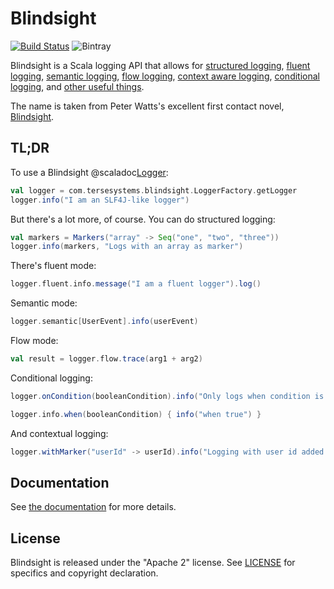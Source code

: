 # Blindsight

[![Build Status](https://travis-ci.org/tersesystems/blindsight.svg?branch=master)](https://travis-ci.org/tersesystems/blindsight) ![Bintray](https://img.shields.io/bintray/v/tersesystems/maven/blindsight)

Blindsight is a Scala logging API that allows for [structured logging](https://tersesystems.github.io/blindsight/usage/structured.html), [fluent logging](https://tersesystems.github.io/blindsight/usage/fluent.html), [semantic logging](https://tersesystems.github.io/blindsight/usage/semantic.html), [flow logging](https://tersesystems.github.io/blindsight/usage/flow.html), [context aware logging](https://tersesystems.github.io/blindsight/usage/context.html), [conditional logging](https://tersesystems.github.io/blindsight/usage/conditional.html), and [other useful things](https://tersesystems.github.io/blindsight/usage/overview.html).
 
The name is taken from Peter Watts's excellent first contact novel, [Blindsight](https://en.wikipedia.org/wiki/Blindsight_\(Watts_novel\)).

## TL;DR

To use a Blindsight @scaladoc[Logger](com.tersesystems.blindsight.Logger):

```scala
val logger = com.tersesystems.blindsight.LoggerFactory.getLogger
logger.info("I am an SLF4J-like logger")
```

But there's a lot more, of course.  You can do structured logging:

```scala
val markers = Markers("array" -> Seq("one", "two", "three"))
logger.info(markers, "Logs with an array as marker")
```

There's fluent mode:

```scala
logger.fluent.info.message("I am a fluent logger").log()
```

Semantic mode:

```scala
logger.semantic[UserEvent].info(userEvent)
```

Flow mode:

```scala
val result = logger.flow.trace(arg1 + arg2)
```

Conditional logging:

```scala
logger.onCondition(booleanCondition).info("Only logs when condition is true")

logger.info.when(booleanCondition) { info("when true") }
```

And contextual logging:

```scala
logger.withMarker("userId" -> userId).info("Logging with user id added as a context marker!")
```

## Documentation 

See [the documentation](https://tersesystems.github.io/blindsight/) for more details.

## License

Blindsight is released under the "Apache 2" license. See [LICENSE](LICENSE) for specifics and copyright declaration.